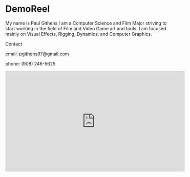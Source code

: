 # DemoReel
My name is Paul Githens I am a Computer Science and Film Major striving to start working in the field of Film and Video Game art and tools. I am focused mainly on Visual Effects, Rigging, Dynamics, and Computer Graphics. 

Contact

email: pgithens97@gmail.com

phone: (908) 246-5625

<iframe width="560" height="315" src="https://www.youtube.com/embed/gmg8NGqg7Gw" frameborder="0" allow="autoplay; encrypted-media" allowfullscreen></iframe>
